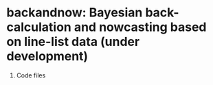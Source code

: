 # backandnow: Bayesian back-calculation and nowcasting based on line-list data (under development)
1. Code files
